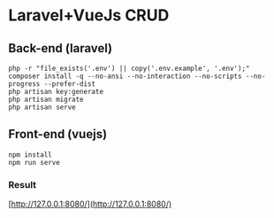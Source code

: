 # Laravel+VueJs CRUD

## Back-end (laravel)

```
php -r "file_exists('.env') || copy('.env.example', '.env');"
composer install -q --no-ansi --no-interaction --no-scripts --no-progress --prefer-dist
php artisan key:generate
php artisan migrate
php artisan serve

```

## Front-end (vuejs)

```
npm install
npm run serve
```

### Result
[http://127.0.0.1:8080/](http://127.0.0.1:8080/)
